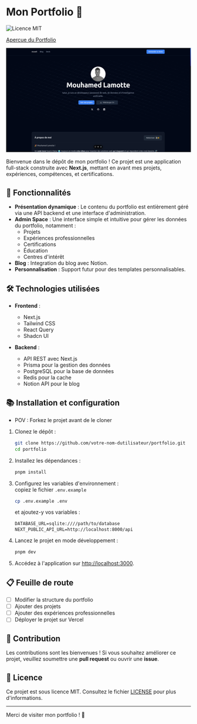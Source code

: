 # Mon Portfolio 🚀  
![Licence MIT](https://img.shields.io/badge/License-MIT-blue.svg)

[Apercue du Portfolio](https://www.mouhamedlamotte.tech)

![Aperçu du Portfolio](./public/og.png)



Bienvenue dans le dépôt de mon portfolio ! Ce projet est une application full-stack construite avec **Next.js**, mettant en avant mes projets, expériences, compétences, et certifications.  

## 🌟 Fonctionnalités  

- **Présentation dynamique** : Le contenu du portfolio est entièrement géré via une API backend et une interface d'administration.  
- **Admin Space** : Une interface simple et intuitive pour gérer les données du portfolio, notamment :  
  - Projets  
  - Expériences professionnelles  
  - Certifications  
  - Éducation  
  - Centres d'intérêt  
- **Blog** : Integration du blog avec Notion.  
- **Personnalisation** : Support futur pour des templates personnalisables.  

## 🛠️ Technologies utilisées  

- **Frontend** :  
  - Next.js  
  - Tailwind CSS  
  - React Query  
  - Shadcn UI  

- **Backend** :  
  - API REST avec Next.js  
  - Prisma pour la gestion des données
  - PostgreSQL pour la base de données
  - Redis pour la cache  
  - Notion API pour le blog

## 📚 Installation et configuration  

* POV : Forkez le projet avant de le cloner 

1. Clonez le dépôt :  
   ```bash
   git clone https://github.com/votre-nom-dutilisateur/portfolio.git
   cd portfolio
   ```  

2. Installez les dépendances :  
   ```bash
   pnpm install
   ```  

3. Configurez les variables d'environnement :  
   copiez le fichier `.env.example` 
    ```bash
    cp .env.example .env
    ```
    et ajoutez-y vos variables :  

   ```env
   DATABASE_URL=sqlite:////path/to/database
   NEXT_PUBLIC_API_URL=http://localhost:8000/api
   ```  

4. Lancez le projet en mode développement :  
   ```bash
   pnpm dev
   ```  

5. Accédez à l'application sur [http://localhost:3000](http://localhost:3000).  

## 📋 Feuille de route  

- [ ] Modifier la structure du portfolio  
- [ ] Ajouter des projets  
- [ ] Ajouter des expériences professionnelles  
- [ ] Déployer le projet sur Vercel  

## 🤝 Contribution  

Les contributions sont les bienvenues ! Si vous souhaitez améliorer ce projet, veuillez soumettre une **pull request** ou ouvrir une **issue**.  

## 📄 Licence  

Ce projet est sous licence MIT. Consultez le fichier [LICENSE](./LICENSE) pour plus d'informations.  

---  

Merci de visiter mon portfolio ! 🎉  
